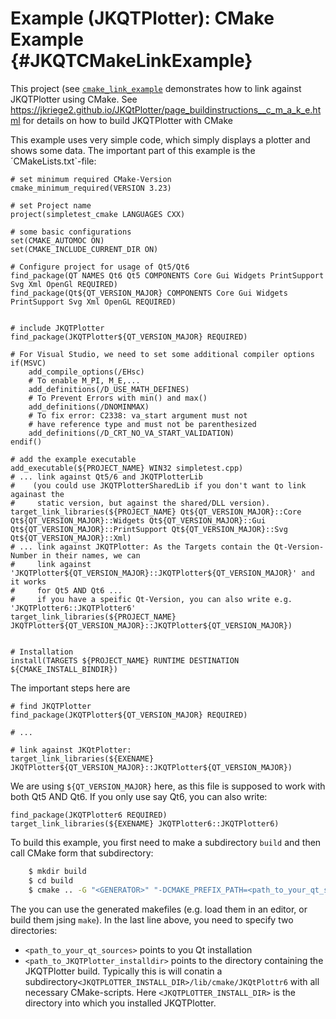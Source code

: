 # Example (JKQTPlotter): CMake Example                                       {#JKQTCMakeLinkExample}



This project (see [`cmake_link_example`](https://github.com/jkriege2/JKQtPlotter/tree/master/examples/cmake_link_example) demonstrates how to link against JKQTPlotter using CMake. See https://jkriege2.github.io/JKQtPlotter/page_buildinstructions__c_m_a_k_e.html for details on how to build JKQTPlotter with CMake

This example uses very simple code, which simply displays a plotter and shows some data. The important part of this example is the ´CMakeLists.txt`-file:
```
# set minimum required CMake-Version
cmake_minimum_required(VERSION 3.23)

# set Project name
project(simpletest_cmake LANGUAGES CXX)

# some basic configurations
set(CMAKE_AUTOMOC ON)
set(CMAKE_INCLUDE_CURRENT_DIR ON)

# Configure project for usage of Qt5/Qt6
find_package(QT NAMES Qt6 Qt5 COMPONENTS Core Gui Widgets PrintSupport Svg Xml OpenGl REQUIRED)
find_package(Qt${QT_VERSION_MAJOR} COMPONENTS Core Gui Widgets PrintSupport Svg Xml OpenGL REQUIRED)


# include JKQTPlotter
find_package(JKQTPlotter${QT_VERSION_MAJOR} REQUIRED)

# For Visual Studio, we need to set some additional compiler options
if(MSVC)
    add_compile_options(/EHsc)
    # To enable M_PI, M_E,...
    add_definitions(/D_USE_MATH_DEFINES)
    # To Prevent Errors with min() and max()
    add_definitions(/DNOMINMAX)
    # To fix error: C2338: va_start argument must not
    # have reference type and must not be parenthesized
    add_definitions(/D_CRT_NO_VA_START_VALIDATION)
endif()

# add the example executable 
add_executable(${PROJECT_NAME} WIN32 simpletest.cpp)
# ... link against Qt5/6 and JKQTPlotterLib
#    (you could use JKQTPlotterSharedLib if you don't want to link againast the 
#     static version, but against the shared/DLL version).
target_link_libraries(${PROJECT_NAME} Qt${QT_VERSION_MAJOR}::Core Qt${QT_VERSION_MAJOR}::Widgets Qt${QT_VERSION_MAJOR}::Gui Qt${QT_VERSION_MAJOR}::PrintSupport Qt${QT_VERSION_MAJOR}::Svg Qt${QT_VERSION_MAJOR}::Xml)
# ... link against JKQTPlotter: As the Targets contain the Qt-Version-Number in their names, we can
#     link against 'JKQTPlotter${QT_VERSION_MAJOR}::JKQTPlotter${QT_VERSION_MAJOR}' and it works
#     for Qt5 AND Qt6 ...
#     if you have a speific Qt-Version, you can also write e.g. 'JKQTPlotter6::JKQTPlotter6'
target_link_libraries(${PROJECT_NAME} JKQTPlotter${QT_VERSION_MAJOR}::JKQTPlotter${QT_VERSION_MAJOR})


# Installation
install(TARGETS ${PROJECT_NAME} RUNTIME DESTINATION ${CMAKE_INSTALL_BINDIR})

```

The important steps here are
```
# find JKQTPlotter
find_package(JKQTPlotter${QT_VERSION_MAJOR} REQUIRED)

# ...

# link against JKQtPlotter:
target_link_libraries(${EXENAME} JKQTPlotter${QT_VERSION_MAJOR}::JKQTPlotter${QT_VERSION_MAJOR})
```

We are using `${QT_VERSION_MAJOR}` here, as this file is supposed to work with both Qt5 AND Qt6. If you only use say Qt6, you can also write:
```
find_package(JKQTPlotter6 REQUIRED)
target_link_libraries(${EXENAME} JKQTPlotter6::JKQTPlotter6)
```



To build this example, you first need to make a subdirectory `build` and then call CMake form that subdirectory:
```.sh
    $ mkdir build
    $ cd build
    $ cmake .. -G "<GENERATOR>" "-DCMAKE_PREFIX_PATH=<path_to_your_qt_sources>;<path_to_JKQTPlotter_installdir>"
```
The you can use the generated makefiles (e.g. load them in an editor, or build them jsing `make`). In the last line above, you need to specify two directories:
  - `<path_to_your_qt_sources>` points to you Qt installation
  - `<path_to_JKQTPlotter_installdir>` points to the directory containing the JKQTPlotter build. Typically this is will conatin a subdirectory`<JKQTPLOTTER_INSTALL_DIR>/lib/cmake/JKQtPlottr6` with all necessary CMake-scripts. Here `<JKQTPLOTTER_INSTALL_DIR>` is the directory into which you installed JKQTPlotter.
  
